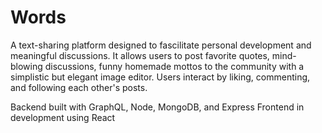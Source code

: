 # Words
A text-sharing platform designed to fascilitate personal development and meaningful discussions. It allows users to post favorite quotes, mind-blowing discussions, funny homemade mottos to the community with a simplistic but elegant image editor. Users interact by liking, commenting, and following each other's posts.

Backend built with GraphQL, Node, MongoDB, and Express
Frontend in development using React
